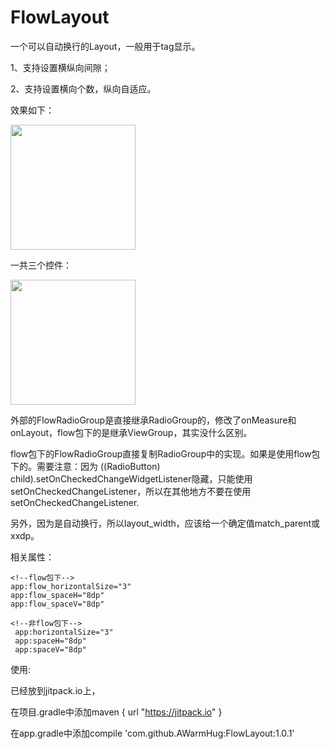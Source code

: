 # FlowLayout
一个可以自动换行的Layout，一般用于tag显示。

1、支持设置横纵向间隙；

2、支持设置横向个数，纵向自适应。

效果如下：

<img src="https://github.com/AWarmHug/FlowLayout/blob/master/screenshots/sample.png?raw=true" width="200px" />

一共三个控件：

<img src="https://github.com/AWarmHug/FlowLayout/blob/master/screenshots/views.png?raw=true" width="200px" />

外部的FlowRadioGroup是直接继承RadioGroup的，修改了onMeasure和onLayout，flow包下的是继承ViewGroup，其实没什么区别。

flow包下的FlowRadioGroup直接复制RadioGroup中的实现。如果是使用flow包下的。需要注意：因为 ((RadioButton) child).setOnCheckedChangeWidgetListener隐藏，只能使用setOnCheckedChangeListener，所以在其他地方不要在使用setOnCheckedChangeListener.

另外，因为是自动换行，所以layout_width，应该给一个确定值match_parent或xxdp。

相关属性：

```
<!--flow包下-->
app:flow_horizontalSize="3"
app:flow_spaceH="8dp"
app:flow_spaceV="8dp"

<!--非flow包下-->
 app:horizontalSize="3"
 app:spaceH="8dp"
 app:spaceV="8dp"

```

使用:

已经放到jitpack.io上，

在项目.gradle中添加maven { url "https://jitpack.io" }

在app.gradle中添加compile 'com.github.AWarmHug:FlowLayout:1.0.1'